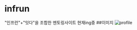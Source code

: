 # infrun
"인프런"+"잇다"을 조합한 멘토링사이트 현재ing중
##이미지
![profile](https://user-images.githubusercontent.com/79193811/180005370-1c2567ef-0f90-4750-9d0b-d4d87ed89d47.jpg)
